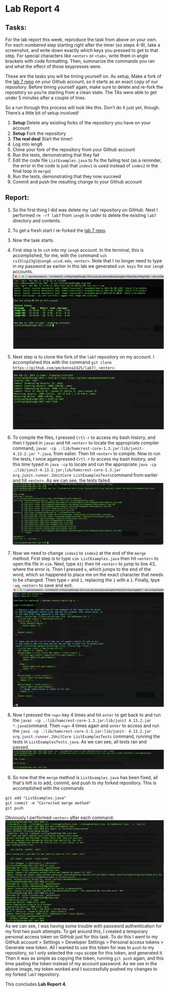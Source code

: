 # Lab Report 4

## Tasks: 
For the lab report this week, reproduce the task from above on your own. For each numbered step starting right after the timer 
(so steps 4-9), take a screenshot, and write down exactly which keys you pressed to get to that step. For special characters 
like `<enter>` or `<tab>`, write them in angle brackets with code formatting. Then, summarize the commands you ran and what the 
effect of those keypresses were.

These are the tasks you will be timing yourself on. As setup, Make a fork of the [lab 7 repo](https://github.com/ucsd-cse15l-s23/lab7) on your Github account, so it starts 
as an exact copy of our repository. Before timing yourself again, make sure to delete and re-fork the repository so you’re starting 
from a clean state. The TAs were able to get under 5 minutes after a couple of tries.

So a run through this process will look like this. Don’t do it just yet, though. There’s a little bit of setup involved!

1. **Setup** Delete any existing forks of the repository you have on your account
2. **Setup** Fork the repository
3. **The real deal** Start the timer!
4. Log into ieng6
5. Clone your fork of the repository from your Github account
6. Run the tests, demonstrating that they fail
7. Edit the code file `ListExamples.java` to fix the failing test (as a reminder, the error in the code is just that `index1` is 
used instead of `index2` in the final loop in `merge`)
8. Run the tests, demonstrating that they now succeed
9. Commit and push the resulting change to your Github account

## Report: 

1. So the first thing I did was delete my `lab7` repository on GitHub. Next I performed `rm -rf lab7` from `ieng6` in order to delete the 
existing `lab7` directory and contents. 
3. To get a fresh start I re-forked the [lab 7 repo](https://github.com/ucsd-cse15l-s23/lab7).
4. Now the task starts. 
5. First step is to `ssh` into my `ieng6` account. In the terminal, this is accomplished, for me, with the command `ssh cs15lsp23gl@ieng6.ucsd.edu`, `<enter>`. Note that I no longer need to type in my password as earlier in this lab we generated `ssh keys` for our `ieng6` accounts. 
![lab7 ssh](lab7-ssh.png)

5. Next step is to clone the fork of the `lab7` repository on my account. I accomplished this with the command 
`git clone https://github.com/pmckenna2425/lab7)`, `<enter>`.  
![cloning lab7 repository](lab7-clone.png)

6. To compile the files, I pressed `Crtl-r` to access my bash history, and then I typed in `javac` and hit `<enter>` to locate the 
appropriate compiler command, `javac -cp .:lib/hamcrest-core-1.3.jar:lib/junit-4.13.2.jar *.java`, from ealier. Then hit `<enter>` to 
compile. Now to run the tests, I once againpressed `Crtl-r` to access my bash history, and this time typed in `java -cp` to locate and run 
the appropriate `java -cp .;lib/junit-4.13.2.jar;lib/hamcrest-core-1.3.jar org.junit.runner.JUnitCore ListExamplesTests`command 
from earlier and hit `<enter>`. As we can see, the tests failed. 
![lab7 failed tests](lab7-test-fail.png)

7. Now we need to change `index1` to `index2` at the end of the `merge` method. First step is to type `vim ListExamples.java` then hit `<enter>` to open the file in `vim`. Next, type `43j` then hit `<enter>` to jump to line 43, where the error is. Then I pressed `e`, which jumps to the end of the word, which so happened to place me on the exact character that needs to be changed. Then type `r` and `2`, replacing the `1` with a `2`. Finally, tpye `:wq`, `<enter>` to save and exit. 
![lab7-vim-fix](lab7-vim-fix.png)

8. Now I pressed the `<up>` key 4 times and hit `enter` to get back to and run the `javac -cp .:lib/hamcrest-core-1.3.jar:lib/junit
4.13.2.jar *.java`command. Then `<up>` 4 times again and `enter` to access and run the `java -cp .:lib/hamcrest-core-1.3.jar:lib/junit-
4.13.2.jar org.junit.runner.JUnitCore ListExamplesTests`
command, running the tests in `ListExamplesTests.java`. As we can see, all tests ran and passed. 
![lab7-tests-success](lab7-tests-success.png)

9. So now that the `merge` method is `ListExamples.java` has been fixed, all that's left is to add, commit, and push to my forked 
repository. This is accomplished with the commands 
```
git add "ListExamples.java" 
git commit -m "Corrected merge method" 
git push
```
Obviously I performed `<enter>` after each command. 
![lab7-commit-push](lab7-commit-push.png)
As we can see, I was having some trouble with password authentication for my first two push attempts. To get around this, I created a temporary personal access token on GitHub just for this task. To do this I went to my GitHub account > Settings > Developer Settings > Personal access tokens > Generate new token. All I wanted to use this token for was to `push` to my repository, so I only selected the `repo` scope for this token, and generated it. Then it was as simple as copying the token, running `git push` again, and this time pasting the token instead of my account password. As we see in the above image, my token worked and I successfully pushed my changes to my forked `lab7` repository. 

This concludes **Lab Report 4**. 
